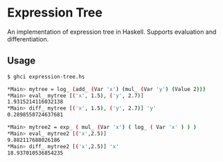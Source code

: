 # Expression Tree

An implementation of expression tree in Haskell. Supports evaluation and differentiation.



## Usage

```bash
$ ghci expression-tree.hs

*Main> mytree = log_ (add_ (Var 'x') (mul_ (Var 'y') (Value 2)))        -- log (x + 2y)
*Main> eval_ mytree [('x', 1.5), ('y', 2.7)]
1.9315214116032138
*Main> diff_ mytree [('x', 1.5), ('y', 2.7)] 'y'
0.2898550724637681

*Main> mytree2 = exp_ ( mul_ (Var 'x') ( log_ ( Var 'x' ) ) )           -- e^(x log x) = x^x
*Main> eval_ mytree2 [('x',2.5)]
9.882117688026186
*Main> diff_ mytree2 [('x',2.5)] 'x'
18.937010536854235
```

